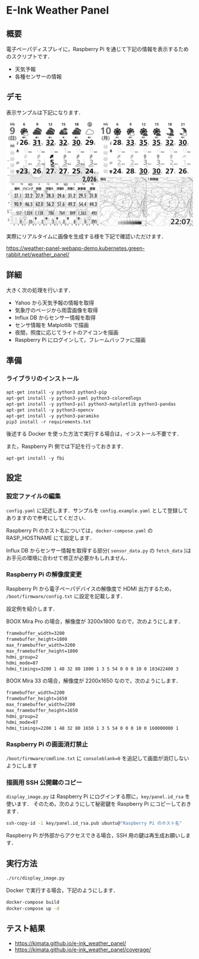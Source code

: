 # E-Ink Weather Panel

## 概要

電子ペーパディスプレイに，Raspberry Pi を通じて下記の情報を表示するためのスクリプトです．

-   天気予報
-   各種センサーの情報

## デモ

表示サンプルは下記になります．

![表示サンプル](img/example.png)

実際にリアルタイムに画像を生成する様を下記で確認いただけます．

https://weather-panel-webapp-demo.kubernetes.green-rabbit.net/weather_panel/

## 詳細

大きく次の処理を行います．

-   Yahoo から天気予報の情報を取得
-   気象庁のページから雨雲画像を取得
-   Influx DB からセンサー情報を取得
-   センサ情報を Matplotlib で描画
-   夜間，照度に応じてライトのアイコンを描画
-   Raspberry Pi にログインして，フレームバッファに描画

## 準備

### ライブラリのインストール

```bash:bash
apt-get install -y python3 python3-pip
apt-get install -y python3-yaml python3-coloredlogs
apt-get install -y python3-pil python3-matplotlib python3-pandas
apt-get install -y python3-opencv
apt-get install -y python3-paramiko
pip3 install -r requirements.txt
```

後述する Docker を使った方法で実行する場合は，インストール不要です．

また，Raspberry Pi 側では下記を行っておきます．

```bash:bash
apt-get install -y fbi
```

## 設定

### 設定ファイルの編集

`config.yaml` に記述します．サンプルを `config.example.yaml` として登録してありますので参考にしてください．

Raspberry Pi のホスト名については，`docker-compose.yaml` の RASP_HOSTNAME にて設定します．

Influx DB からセンサー情報を取得する部分( `sensor_data.py` の `fetch_data` )はお手元の環境に合わせて修正が必要かもしれません．

### Raspberry Pi の解像度変更

Raspberry Pi から電子ペーパデバイスの解像度で HDMI 出力するため，
`/boot/firmware/config.txt` に設定を記載します．

設定例を紹介します．

BOOX Mira Pro の場合，解像度が 3200x1800 なので，次のようにします．

```text
framebuffer_width=3200
framebuffer_height=1800
max_framebuffer_width=3200
max_framebuffer_height=1800
hdmi_group=2
hdmi_mode=87
hdmi_timings=3200 1 48 32 80 1800 1 3 5 54 0 0 0 10 0 183422400 3
```

BOOX Mira 33 の場合，解像度が 2200x1650 なので，次のようにします．

```text
framebuffer_width=2200
framebuffer_height=1650
max_framebuffer_width=2200
max_framebuffer_height=1650
hdmi_group=2
hdmi_mode=87
hdmi_timings=2200 1 48 32 80 1650 1 3 5 54 0 0 0 10 0 160000000 1
```

### Raspberry Pi の画面消灯禁止

`/boot/firmware/cmdline.txt` に `consoleblank=0` を追記して画面が消灯しないようにします

### 描画用 SSH 公開鍵のコピー

`display_image.py` は Raspberry Pi にログインする際に，`key/panel.id_rsa` を使います．
そのため，次のようにして秘密鍵を Raspberry Pi にコピーしておきます．

```bash
ssh-copy-id -i key/panel.id_rsa.pub ubuntu@"Raspberry Pi のホスト名"
```

Raspberry Pi が外部からアクセスできる場合，SSH 用の鍵は再生成お願いします．

## 実行方法

```bash
./src/display_image.py
```

Docker で実行する場合，下記のようにします．

```bash
docker-compose build
docker-compose up -d
```

## テスト結果

-   https://kimata.github.io/e-ink_weather_panel/
-   https://kimata.github.io/e-ink_weather_panel/coverage/
